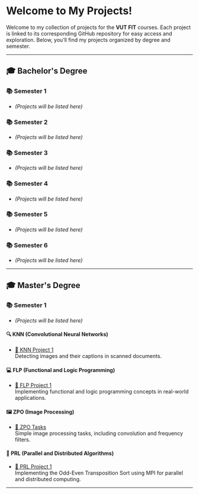 # Welcome to My Projects!

Welcome to my collection of projects for the **VUT FIT** courses. Each project is linked to its corresponding GitHub repository for easy access and exploration. Below, you’ll find my projects organized by degree and semester.

---

## 🎓 **Bachelor's Degree**

### 📚 **Semester 1**
- *(Projects will be listed here)*

### 📚 **Semester 2**
- *(Projects will be listed here)*

### 📚 **Semester 3**
- *(Projects will be listed here)*

### 📚 **Semester 4**
- *(Projects will be listed here)*

### 📚 **Semester 5**
- *(Projects will be listed here)*

### 📚 **Semester 6**
- *(Projects will be listed here)*

---

## 🎓 **Master's Degree**

### 📚 **Semester 1**
- *(Projects will be listed here)*

#### 🔍 **KNN (Convolutional Neural Networks)**
- [🔗 KNN Project 1](https://github.com/PoweredByAdrian/KNN)  
  Detecting images and their captions in scanned documents.

#### 💻 **FLP (Functional and Logic Programming)**
- [🔗 FLP Project 1](https://github.com/IamBahno/FLP-project-1)  
  Implementing functional and logic programming concepts in real-world applications.

#### 🖼️ **ZPO (Image Processing)**
- [🔗 ZPO Tasks](https://github.com/IamBahno/ZPO-ukoly)  
  Simple image processing tasks, including convolution and frequency filters.

#### 🚀 **PRL (Parallel and Distributed Algorithms)**
- [🔗 PRL Project 1](https://github.com/IamBahno/PRL-project-1)  
  Implementing the Odd-Even Transposition Sort using MPI for parallel and distributed computing.

---

